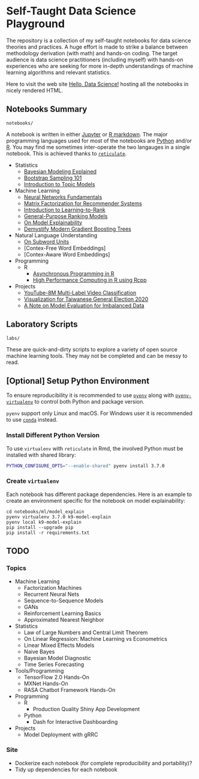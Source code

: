 # Self-Taught Data Science Playground

The repository is a collection of my self-taught notebooks for data science theories and practices.
A huge effort is made to strike a balance between methodology derivation (with math) and hands-on coding.
The target audience is data science practitioners (including myself) with hands-on experiences who are seeking for more in-depth understandings of machine learning algorithms and relevant statistics.

Here to visit the web site [Hello, Data Science!](https://everdark.github.io/k9/) hosting all the notebooks in nicely rendered HTML.

## Notebooks Summary

`notebooks/`

A notebook is written in either [Jupyter](https://jupyter.org/) or [R markdown](https://rmarkdown.rstudio.com/).
The major programming languages used for most of the notebooks are [Python](https://www.python.org/) and/or [R](https://www.r-project.org/).
You may find me sometimes inter-operate the two langauges in a single notebook.
This is achieved thanks to [`reticulate`](https://github.com/rstudio/reticulate).

+ Statistics
    + [Bayesian Modeling Explained](https://everdark.github.io/k9/notebooks/stats/bayesian/bayesian_modeling_explained.nb.html)
    + [Bootstrap Sampling 101](https://everdark.github.io/k9/notebooks/stats/bootstrap/bootstrap.nb.html)
    + [Introduction to Topic Models](https://everdark.github.io/k9/notebooks/stats/topic/topic.nb.html)
+ Machine Learning
    + [Neural Networks Fundamentals](https://everdark.github.io/k9/notebooks/ml/neural_nets/neural_networks_fundamentals.nb.html)
    + [Matrix Factorization for Recommender Systems](https://everdark.github.io/k9/notebooks/ml/matrix_factorization/matrix_factorization.nb.html)
    + [Introduction to Learning-to-Rank](https://everdark.github.io/k9/notebooks/ml/learning_to_rank/learning_to_rank.html)
    + [General-Purpose Ranking Models](https://everdark.github.io/k9/notebooks/ml/neural_ranking/neural_ranking.nb.html)
    + [On Model Explainability](https://everdark.github.io/k9/notebooks/ml/model_explain/model_explain.nb.html)
    + [Demystify Modern Gradient Boosting Trees](https://everdark.github.io/k9/notebooks/ml/gradient_boosting/gbt.nb.html)
+ Natural Language Understanding
    + [On Subword Units](https://everdark.github.io/k9/notebooks/ml/natural_language_understanding/subword_units/subword_units.nb.html)
    + [Contex-Free Word Embeddings]
    + [Contex-Aware Word Embeddings]
+ Programming
    + R
        + [Asynchronous Programming in R](https://everdark.github.io/k9/notebooks/eng/programming/r/async/async_r.nb.html)
        + [High Performance Computing in R using Rcpp](https://everdark.github.io/k9/notebooks/eng/programming/r/rcpp/rcpp.nb.html)
+ Projects
    + [YouTube-8M Multi-Label Video Classification](https://everdark.github.io/k9/projects/yt8m/yt8m.html)
    + [Visualization for Taiwanese General Election 2020](https://everdark.github.io/k9/projects/tw_election_2020/tw_election_2020.nb.html)
    + [A Note on Model Evaluation for Imbalanced Data](https://everdark.github.io/k9/projects/imbalance_eval/imbalance_eval.html)

## Laboratory Scripts

`labs/`

These are quick-and-dirty scripts to explore a variety of open source machine learning tools.
They may not be completed and can be messy to read.

## [Optional] Setup Python Environment

To ensure reproducibility it is recommended to use [`pyenv`](https://github.com/pyenv/pyenv) along with [`pyenv-virtualenv`](https://github.com/pyenv/pyenv-virtualenv) to control both Python and package version.

`pyenv` support only Linux and macOS.
For Windows user it is recommended to use [`conda`](https://github.com/conda/conda) instead.

### Install Different Python Version

To use `virtualenv` with `reticulate` in Rmd,
the involved Python must be installed with shared library:

```sh
PYTHON_CONFIGURE_OPTS="--enable-shared" pyenv install 3.7.0
```

### Create `virtualenv`

Each notebook has different package dependencies.
Here is an example to create an environment specific for the notebook on model explainability:

```
cd notebooks/ml/model_explain
pyenv virtualenv 3.7.0 k9-model-explain
pyenv local k9-model-explain
pip install --upgrade pip
pip install -r requirements.txt
```

## TODO

### Topics
+ Machine Learning
    + Factorization Machines
    + Recurrent Neural Nets
    + Sequence-to-Sequence Models
    + GANs
    + Reinforcement Learning Basics
    + Approximated Nearest Neighbor
+ Statistics
    + Law of Large Numbers and Central Limit Theorem
    + On Linear Regression: Machine Learning vs Econometrics
    + Linear Mixed Effects Models
    + Naive Bayes
    + Bayesian Model Diagnostic
    + Time Series Forecasting
+ Tools/Programming
    + TensorFlow 2.0 Hands-On
    + MXNet Hands-On
    + RASA Chatbot Framework Hands-On
+ Programming
    + R
        + Production Quality Shiny App Development
    + Python
        + Dash for Interactive Dashboarding
+ Projects
    + Model Deployment with gRRC

### Site

+ Dockerize each notebook (for complete reproducibility and portability)?
+ Tidy up dependencies for each notebook
